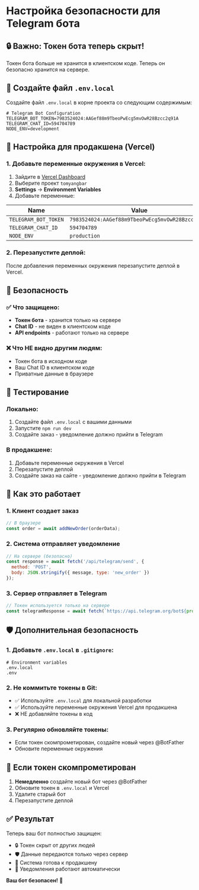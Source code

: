 # Настройка безопасности для Telegram бота

## 🔒 Важно: Токен бота теперь скрыт!

Токен бота больше не хранится в клиентском коде. Теперь он безопасно хранится на сервере.

## 📁 Создайте файл `.env.local`

Создайте файл `.env.local` в корне проекта со следующим содержимым:

```env
# Telegram Bot Configuration
TELEGRAM_BOT_TOKEN=7983524024:AAGef88m9TbeoPwEcg5mvOwR28Bzcc2q91A
TELEGRAM_CHAT_ID=594704789
NODE_ENV=development
```

## 🚀 Настройка для продакшена (Vercel)

### 1. Добавьте переменные окружения в Vercel:

1. Зайдите в [Vercel Dashboard](https://vercel.com/dashboard)
2. Выберите проект `tomyangbar`
3. **Settings** → **Environment Variables**
4. Добавьте переменные:

| Name | Value |
|------|-------|
| `TELEGRAM_BOT_TOKEN` | `7983524024:AAGef88m9TbeoPwEcg5mvOwR28Bzcc2q91A` |
| `TELEGRAM_CHAT_ID` | `594704789` |
| `NODE_ENV` | `production` |

### 2. Перезапустите деплой:

После добавления переменных окружения перезапустите деплой в Vercel.

## 🔐 Безопасность

### ✅ Что защищено:
- **Токен бота** - хранится только на сервере
- **Chat ID** - не виден в клиентском коде
- **API endpoints** - работают только на сервере

### ❌ Что НЕ видно другим людям:
- Токен бота в исходном коде
- Ваш Chat ID в клиентском коде
- Приватные данные в браузере

## 🧪 Тестирование

### Локально:
1. Создайте файл `.env.local` с вашими данными
2. Запустите `npm run dev`
3. Создайте заказ - уведомление должно прийти в Telegram

### В продакшене:
1. Добавьте переменные окружения в Vercel
2. Перезапустите деплой
3. Создайте заказ на сайте - уведомление должно прийти в Telegram

## 📱 Как это работает

### 1. Клиент создает заказ
```javascript
// В браузере
const order = await addNewOrder(orderData);
```

### 2. Система отправляет уведомление
```javascript
// На сервере (безопасно)
const response = await fetch('/api/telegram/send', {
  method: 'POST',
  body: JSON.stringify({ message, type: 'new_order' })
});
```

### 3. Сервер отправляет в Telegram
```javascript
// Токен используется только на сервере
const telegramResponse = await fetch(`https://api.telegram.org/bot${process.env.TELEGRAM_BOT_TOKEN}/sendMessage`);
```

## 🛡️ Дополнительная безопасность

### 1. Добавьте `.env.local` в `.gitignore`:
```gitignore
# Environment variables
.env.local
.env
```

### 2. Не коммитьте токены в Git:
- ✅ Используйте `.env.local` для локальной разработки
- ✅ Используйте переменные окружения Vercel для продакшена
- ❌ НЕ добавляйте токены в код

### 3. Регулярно обновляйте токены:
- Если токен скомпрометирован, создайте новый через @BotFather
- Обновите переменные окружения

## 🚨 Если токен скомпрометирован

1. **Немедленно** создайте новый бот через @BotFather
2. Обновите токен в `.env.local` и Vercel
3. Удалите старый бот
4. Перезапустите деплой

## ✅ Результат

Теперь ваш бот полностью защищен:
- 🔒 Токен скрыт от других людей
- 🛡️ Данные передаются только через сервер
- 🚀 Система готова к продакшену
- 📱 Уведомления работают автоматически

**Ваш бот безопасен!** 🎉
